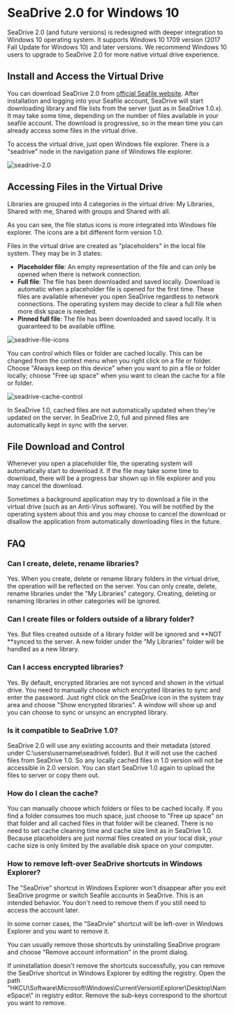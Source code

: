# SeaDrive 2.0 for Windows 10

SeaDrive 2.0 (and future versions) is redesigned with deeper integration to Windows 10 operating system. It supports Windows 10 1709 version (2017 Fall Update for Windows 10) and later versions. We recommend Windows 10 users to upgrade to SeaDrive 2.0 for more native virtual drive experience.

## Install and Access the Virtual Drive

You can download SeaDrive 2.0 from [official Seafile website](https://www.seafile.com/en/download/). After installation and logging into your Seafile account, SeaDrive will start downloading library and file lists from the server (just as in SeaDrive 1.0.x). It may take some time, depending on the number of files available in your seafile account. The download is progressive, so in the mean time you can already access some files in the virtual drive.

To access the virtual drive, just open Windows file explorer. There is a "seadrive" node in the navigation pane of Windows file explorer.

![seadrive-2.0](imgs/seadrive-2.0.png)

## Accessing Files in the Virtual Drive

Libraries are grouped into 4 categories in the virtual drive: My Libraries, Shared with me, Shared with groups and Shared with all.

As you can see, the file status icons is more integrated into Windows file explorer. The icons are a bit different form version 1.0.

Files in the virtual drive are created as "placeholders" in the local file system. They may be in 3 states:

* **Placeholder file**: An empty representation of the file and can only be opened when there is network connection.
* **Full file**: The file has been downloaded and saved locally. Download is automatic when a placeholder file is opened for the first time. These files are available whenever you open SeaDrive regardless to network connections. The operating system may decide to clear a full file when more disk space is needed.
* **Pinned full file**: The file has been downloaded and saved locally. It is guaranteed to be available offline.

![seadrive-file-icons](imgs/seadrive-file-icons.png)

You can control which files or folder are cached locally. This can be changed from the context menu when you right click on a file or folder. Choose "Always keep on this device" when you want to pin a file or folder locally; choose "Free up space" when you want to clean the cache for a file or folder.

![seadrive-cache-control](imgs/seadrive-cache-control.png)

In SeaDrive 1.0, cached files are not automatically updated when they're updated on the server. In SeaDrive 2.0, full and pinned files are automatically kept in sync with the server.

## File Download and Control

Whenever you open a placeholder file, the operating system will automatically start to download it. If the file may take some time to download, there will be a progress bar shown up in file explorer and you may cancel the download.

Sometimes a background application may try to download a file in the virtual drive (such as an Anti-Virus software). You will be notified by the operating system about this and you may choose to cancel the download or disallow the application from automatically downloading files in the future.

## FAQ

### Can I create, delete, rename libraries?

Yes. When you create, delete or rename library folders in the virtual drive, the operation will be reflected on the server. You can only create, delete, rename libraries under the "My Libraries" category. Creating, deleting or renaming libraries in other categories will be ignored.

### Can I create files or folders outside of a library folder?

Yes. But files created outside of a library folder will be ignored and **NOT **synced to the server. A new folder under the "My Libraries" folder will be handled as a new library.

### Can I access encrypted libraries?

Yes. By default, encrypted libraries are not synced and shown in the virtual drive. You need to manually choose which encrypted libraries to sync and enter the password. Just right click on the SeaDrive icon in the system tray area and choose "Show encrypted libraries". A window will show up and you can choose to sync or unsync an encrypted library.

### Is it compatible to SeaDrive 1.0?

SeaDrive 2.0 will use any existing accounts and their metadata (stored under C:\\users\\username\\seadrive\\ folder). But it will not use the cached files from SeaDrive 1.0. So any locally cached files in 1.0 version will not be accessible in 2.0 version. You can start SeaDrive 1.0 again to upload the files to server or copy them out.

### How do I clean the cache?

You can manually choose which folders or files to be cached locally. If you find a folder consumes too much space, just choose to "Free up space" on that folder and all cached files in that folder will be cleaned. There is no need to set cache cleaning time and cache size limit as in SeaDrive 1.0. Because placeholders are just normal files created on your local disk, your cache size is only limited by the available disk space on your computer.

### How to remove left-over SeaDrive shortcuts in Windows Explorer?

The "SeaDrive" shortcut in Windows Explorer won't disappear after you exit SeaDrive progrme or switch Seafile accounts in SeaDrive. This is an intended behavior. You don't need to remove them if you still need to access the account later.

In some corner cases, the "SeaDrvie" shortcut will be left-over in Windows Explorer and you want to remove it.

You can usually remove those shortcuts by uninstalling SeaDrive program and choose "Remove account information" in the promt dialog.

If uninstallation doesn't remove the shortcuts successfully, you can remove the SeaDrive shortcut in Windows Explorer by editing the registry. Open the path "HKCU\\Software\\Microsoft\\Windows\\CurrentVersion\\Explorer\\Desktop\\NameSpace\\" in registry editor. Remove the sub-keys correspond to the shortcut you want to remove.
